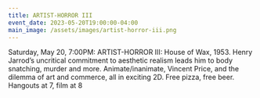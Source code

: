 ```yaml
---
title: ARTIST-HORROR III
event_date: 2023-05-20T19:00:00-04:00
main_image: /assets/images/artist-horror-iii.png
---
```


Saturday, May 20, 7:00PM: ARTIST-HORROR III: House of Wax, 1953. Henry Jarrod’s
uncritical commitment to aesthetic realism leads him to body snatching, murder
and more. Animate/inanimate, Vincent Price, and the dilemma of art and
commerce, all in exciting 2D. Free pizza, free beer. Hangouts at 7, film at 8
